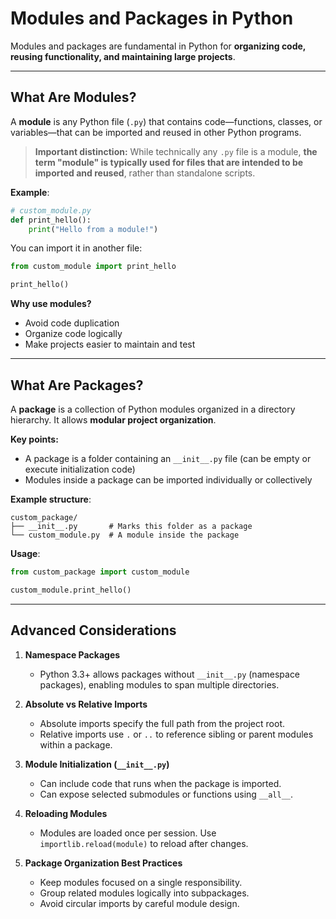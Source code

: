 # Modules and Packages in Python 

Modules and packages are fundamental in Python for **organizing code, reusing functionality, and maintaining large projects**.

---

## What Are Modules?

A **module** is any Python file (`.py`) that contains code—functions, classes, or variables—that can be imported and reused in other Python programs.  

> **Important distinction:** While technically any `.py` file is a module, **the term "module" is typically used for files that are intended to be imported and reused**, rather than standalone scripts.

**Example**:

```python
# custom_module.py
def print_hello():
    print("Hello from a module!")
````

You can import it in another file:

```python
from custom_module import print_hello

print_hello()
```

**Why use modules?**

* Avoid code duplication
* Organize code logically
* Make projects easier to maintain and test

---

## What Are Packages?

A **package** is a collection of Python modules organized in a directory hierarchy. It allows **modular project organization**.

**Key points:**

* A package is a folder containing an `__init__.py` file (can be empty or execute initialization code)
* Modules inside a package can be imported individually or collectively

**Example structure**:

```
custom_package/
├── __init__.py       # Marks this folder as a package
└── custom_module.py  # A module inside the package
```

**Usage**:

```python
from custom_package import custom_module

custom_module.print_hello()
```

---

## Advanced Considerations

1. **Namespace Packages**

   * Python 3.3+ allows packages without `__init__.py` (namespace packages), enabling modules to span multiple directories.

2. **Absolute vs Relative Imports**

   * Absolute imports specify the full path from the project root.
   * Relative imports use `.` or `..` to reference sibling or parent modules within a package.

3. **Module Initialization (`__init__.py`)**

   * Can include code that runs when the package is imported.
   * Can expose selected submodules or functions using `__all__`.

4. **Reloading Modules**

   * Modules are loaded once per session. Use `importlib.reload(module)` to reload after changes.

5. **Package Organization Best Practices**

   * Keep modules focused on a single responsibility.
   * Group related modules logically into subpackages.
   * Avoid circular imports by careful module design.

